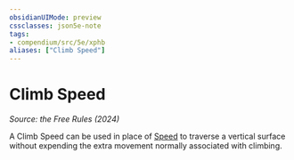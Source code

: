 ```yaml
---
obsidianUIMode: preview
cssclasses: json5e-note
tags:
- compendium/src/5e/xphb
aliases: ["Climb Speed"]
---
```

# Climb Speed
*Source: the Free Rules (2024)* 

A Climb Speed can be used in place of [Speed](rules/variant-rules/speed-xphb.md) to traverse a vertical surface without expending the extra movement normally associated with climbing.